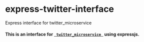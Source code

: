 # express-twitter-interface
Express interface for twitter_microservice
<h4> This is an interface for <code><a href="https://github.com/aliaburas80/twitter_microservice" target="_blank"> twitter_microservice </a></code> using expressjs.  </h4>
